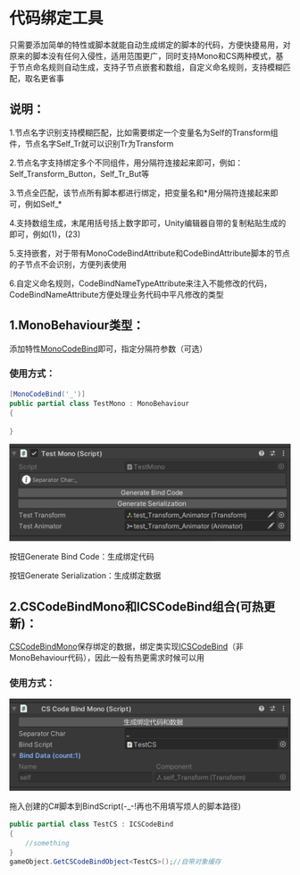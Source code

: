 # 代码绑定工具

只需要添加简单的特性或脚本就能自动生成绑定的脚本的代码，方便快捷易用，对原来的脚本没有任何入侵性，适用范围更广，同时支持Mono和CS两种模式，基于节点命名规则自动生成，支持子节点嵌套和数组，自定义命名规则，支持模糊匹配，取名更省事

## 说明：

1.节点名字识别支持模糊匹配，比如需要绑定一个变量名为Self的Transform组件，节点名字Self_Tr就可以识别Tr为Transform

2.节点名字支持绑定多个不同组件，用分隔符连接起来即可，例如：Self_Transform_Button，Self_Tr_But等

3.节点全匹配，该节点所有脚本都进行绑定，把变量名和\*用分隔符连接起来即可，例如Self_*

4.支持数组生成，末尾用括号括上数字即可，Unity编辑器自带的复制粘贴生成的即可，例如(1)，(23)

5.支持嵌套，对于带有MonoCodeBindAttribute和CodeBindAttribute脚本的节点的子节点不会识别，方便列表使用

6.自定义命名规则，CodeBindNameTypeAttribute来注入不能修改的代码，CodeBindNameAttribute方便处理业务代码中平凡修改的类型

## 1.MonoBehaviour类型：

添加特性[MonoCodeBind](../Runtime/CSCodeBindAttribute.cs)即可，指定分隔符参数（可选）

### 使用方式：
```csharp
[MonoCodeBind('_')]
public partial class TestMono : MonoBehaviour
{

}
```
![](1.png)

按钮Generate Bind Code：生成绑定代码

按钮Generate Serialization：生成绑定数据

## 2.CSCodeBindMono和ICSCodeBind组合(可热更新)：

[CSCodeBindMono](../Runtime/CSCodeBindMono.cs)保存绑定的数据，绑定类实现[ICSCodeBind](../Runtime/ICSCodeBind.cs)（非MonoBehaviour代码），因此一般有热更需求时候可以用

### 使用方式：
![](2.png)

拖入创建的C#脚本到BindScript(-_-!再也不用填写烦人的脚本路径)

```csharp
public partial class TestCS : ICSCodeBind
{
    //something
}
gameObject.GetCSCodeBindObject<TestCS>();//自带对象缓存
```



